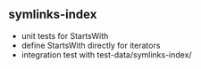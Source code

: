 ## symlinks-index

- unit tests for StartsWith
- define StartsWith directly for iterators
- integration test with test-data/symlinks-index/
